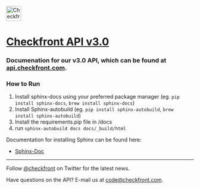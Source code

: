 
<a href="https://www.checkfront.com?cfcp=api">
    <img src="https://cdn.checkfront.com/wp-content/themes/checkfront-redesign/resources/assets/images/logos/checkfront/Checkfront_Color.png" height="40" alt="Checkfront" />
</a>

# [Checkfront API v3.0](http://api.checkfront.com/)

### Documenation for our v3.0 API, which can be found at [api.checkfront.com](http://api.checkfront.com/).

### How to Run
1. Install sphinx-docs using your preferred package manager (eg. `pip install sphinx-docs`, `brew install sphinx-docs`)
2. Install Sphinx-autobuild (eg. `pip install sphinx-autobuild`, `brew install sphinx-autobuild`)
3. Install the requirements.pip file in /docs
4. run `sphinx-autobuild docs docs/_build/html`

Documentation for installing Sphinx can be found here:
- [Sphinx-Doc](https://www.sphinx-doc.org/en/master/usage/installation.html)

---

Follow [@checkfront](https://twitter.com/checkfront) on Twitter for the latest news.

Have questions on the API?  E-mail us at [code@checkfront.com](mailto:code@checkfront.com).

